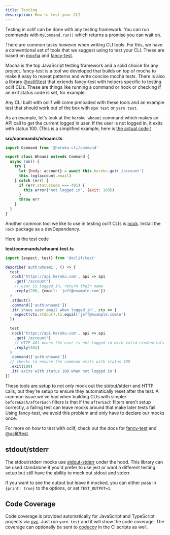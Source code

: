 ```yaml
---
title: Testing
description: How to test your CLI
---
```


Testing in oclif can be done with any testing framework. You can run commands with `MyCommand.run()` which returns a promise you can wait on.

There are common tasks however when writing CLI tools. For this, we have a conventional set of tools that we suggest using to test your CLI. These are based on [mocha](https://mochajs.org) and [fancy-test](https://github.com/jdxcode/fancy-test).

Mocha is the top JavaScript testing framework and a solid choice for any project. fancy-test is a tool we developed that builds on top of mocha to make it easy to repeat patterns and write concise mocha tests. There is also a library [@oclif/test](https://github.com/oclif/test) that extends fancy-test with helpers specific to testing oclif CLIs. These are things like running a command or hook or checking if an exit status code is set, for example.

Any CLI built with oclif will come preloaded with these tools and an example test that should work out of the box with `npm test` or `yarn test`.

As an example, let's look at the `heroku whoami` command which makes an API call to get the current logged in user. If the user is not logged in, it exits with status 100. (This is a simplified example, here is [the actual code](https://github.com/heroku/heroku-cli-plugin-auth).)

**src/commands/whoami.ts**

```js
import Command from '@heroku-cli/command'

export class Whoami extends Command {
  async run() {
    try {
      let {body: account} = await this.heroku.get('/account')
      this.log(account.email)
    } catch (err) {
      if (err.statusCode === 401) {
        this.error('not logged in', {exit: 100})
      }
      throw err
    }
  }
}
```

Another common tool we like to use in testing oclif CLIs is [nock](https://github.com/node-nock/nock). Install the `nock` package as a devDependency.

Here is the test code

**test/commands/whoami.test.ts**

```typescript
import {expect, test} from '@oclif/test'

describe('auth:whoami', () => {
  test
  .nock('https://api.heroku.com', api => api
    .get('/account')
    // user is logged in, return their name
    .reply(200, {email: 'jeff@example.com'})
  )
  .stdout()
  .command(['auth:whoami'])
  .it('shows user email when logged in', ctx => {
    expect(ctx.stdout).to.equal('jeff@example.com\n')
  })

  test
  .nock('https://api.heroku.com', api => api
    .get('/account')
    // HTTP 401 means the user is not logged in with valid credentials
    .reply(401)
  )
  .command(['auth:whoami'])
  // checks to ensure the command exits with status 100
  .exit(100)
  .it('exits with status 100 when not logged in')
})
```

These tools are setup to not only mock out the stdout/stderr and HTTP calls, but they're setup to ensure they automatically reset after the test. A common issue we've had when building CLIs with simpler `beforeEach/afterEach` filters is that if the `afterEach` filters aren't setup correctly, a failing test can leave mocks around that make later tests fail. Using fancy-test, we avoid this problem and only have to declare our mocks once.

For more on how to test with oclif, check out the docs for [fancy-test](https://github.com/jdxcode/fancy-test) and [@oclif/test](https://github.com/oclif/test).

## stdout/stderr

The stdout/stderr mocks use [stdout-stderr](https://github.com/jdxcode/stdout-stderr) under the hood. This library can be used standalone if you'd prefer to use jest or want a different testing setup but still have the ability to mock out stdout and stderr.

If you want to see the output but leave it mocked, you can either pass in `{print: true}` to the options, or set `TEST_OUTPUT=1`.

## Code Coverage

Code coverage is provided automatically for JavaScript and TypeScript projects via [nyc](https://npm.im/nyc). Just run `yarn test` and it will show the code coverage. The coverage can optionally be sent to [codecov](https://codecov.io) in the CI scripts as well.
